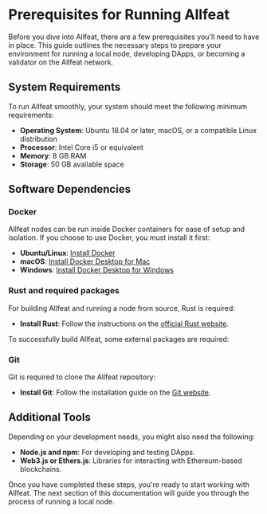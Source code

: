 # Prerequisites for Running Allfeat

Before you dive into Allfeat, there are a few prerequisites you'll need to have in place. This guide outlines the necessary steps to prepare your environment for running a local node, developing DApps, or becoming a validator on the Allfeat network.

## System Requirements

To run Allfeat smoothly, your system should meet the following minimum requirements:

- **Operating System**: Ubuntu 18.04 or later, macOS, or a compatible Linux distribution
- **Processor**: Intel Core i5 or equivalent
- **Memory**: 8 GB RAM
- **Storage**: 50 GB available space

## Software Dependencies

### Docker

Allfeat nodes can be run inside Docker containers for ease of setup and isolation. If you choose to use Docker, you must install it first:

- **Ubuntu/Linux**: [Install Docker](https://docs.docker.com/engine/install/ubuntu/)
- **macOS**: [Install Docker Desktop for Mac](https://docs.docker.com/docker-for-mac/install/)
- **Windows**: [Install Docker Desktop for Windows](https://docs.docker.com/docker-for-windows/install/)

### Rust and required packages

For building Allfeat and running a node from source, Rust is required:

- **Install Rust**: Follow the instructions on the [official Rust website](https://www.rust-lang.org/tools/install).

To successfully build Allfeat, some external packages are required: 

### Git

Git is required to clone the Allfeat repository:

- **Install Git**: Follow the installation guide on the [Git website](https://git-scm.com/book/en/v2/Getting-Started-Installing-Git).

## Additional Tools

Depending on your development needs, you might also need the following:

- **Node.js and npm**: For developing and testing DApps.
- **Web3.js or Ethers.js**: Libraries for interacting with Ethereum-based blockchains.

Once you have completed these steps, you're ready to start working with Allfeat. The next section of this documentation will guide you through the process of running a local node.
